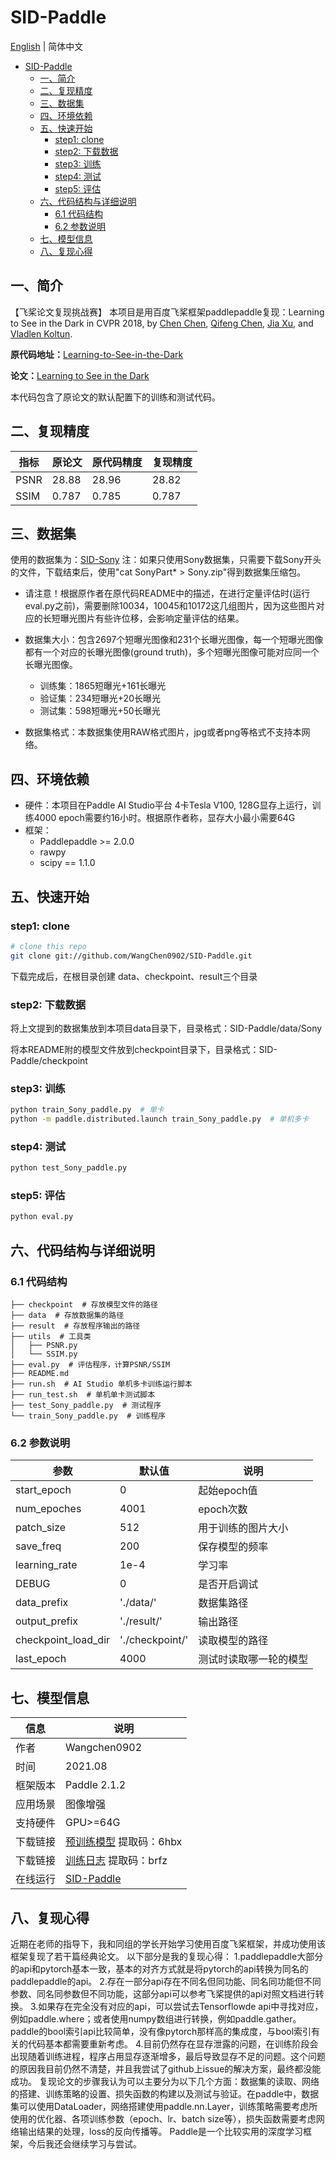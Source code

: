 # SID-Paddle

[English](./README.md) | 简体中文

   * [SID-Paddle](#sid-paddle)
      * [一、简介](#一简介)
      * [二、复现精度](#二复现精度)
      * [三、数据集](#三数据集)
      * [四、环境依赖](#四环境依赖)
      * [五、快速开始](#五快速开始)
         * [step1: clone](#step1-clone)
         * [step2: 下载数据](#step2-下载数据)
         * [step3: 训练](#step3-训练)
         * [step4: 测试](#step4-测试)
         * [step5: 评估](#step5-评估)
      * [六、代码结构与详细说明](#六代码结构与详细说明)
         * [6.1 代码结构](#61-代码结构)
         * [6.2 参数说明](#62-参数说明)
      * [七、模型信息](#七模型信息)
      * [八、复现心得](#八复现心得)
      
## 一、简介
【飞桨论文复现挑战赛】
本项目是用百度飞桨框架paddlepaddle复现：Learning to See in the Dark in CVPR 2018, by [Chen Chen](http://cchen156.github.io/), [Qifeng Chen](http://cqf.io/), [Jia Xu](http://pages.cs.wisc.edu/~jiaxu/), and [Vladlen Koltun](http://vladlen.info/).
  
**原代码地址：**[Learning-to-See-in-the-Dark](https://github.com/cchen156/Learning-to-See-in-the-Dark)

**论文：**[Learning to See in the Dark ](http://cchen156.github.io/paper/18CVPR_SID.pdf)

本代码包含了原论文的默认配置下的训练和测试代码。

## 二、复现精度

| 指标 | 原论文 | 原代码精度 | 复现精度 |
| --- | --- | --- | --- |
| PSNR | 28.88 | 28.96 | 28.82 |
| SSIM | 0.787 | 0.785 | 0.787 |

## 三、数据集
使用的数据集为：[SID-Sony](https://pan.baidu.com/s/1fk8EibhBe_M1qG0ax9LQZA#list/path=%2F)
注：如果只使用Sony数据集，只需要下载Sony开头的文件，下载结束后，使用"cat SonyPart* > Sony.zip"得到数据集压缩包。

- 请注意！根据原作者在原代码README中的描述，在进行定量评估时(运行eval.py之前)，需要删除10034，10045和10172这几组图片，因为这些图片对应的长短曝光图片有些许位移，会影响定量评估的结果。

- 数据集大小：包含2697个短曝光图像和231个长曝光图像，每一个短曝光图像都有一个对应的长曝光图像(ground truth)，多个短曝光图像可能对应同一个长曝光图像。
  - 训练集：1865短曝光+161长曝光
  - 验证集：234短曝光+20长曝光
  - 测试集：598短曝光+50长曝光
- 数据集格式：本数据集使用RAW格式图片，jpg或者png等格式不支持本网络。

## 四、环境依赖
- 硬件：本项目在Paddle AI Studio平台 4卡Tesla V100, 128G显存上运行，训练4000 epoch需要约16小时。根据原作者称，显存大小最小需要64G
- 框架：
  - Paddlepaddle >= 2.0.0
  - rawpy
  - scipy == 1.1.0

## 五、快速开始

### step1: clone

```bash
# clone this repo
git clone git://github.com/WangChen0902/SID-Paddle.git
```
下载完成后，在根目录创建 data、checkpoint、result三个目录

### step2: 下载数据

将上文提到的数据集放到本项目data目录下，目录格式：SID-Paddle/data/Sony

将本README附的模型文件放到checkpoint目录下，目录格式：SID-Paddle/checkpoint

### step3: 训练

```bash
python train_Sony_paddle.py  # 单卡
python -m paddle.distributed.launch train_Sony_paddle.py  # 单机多卡
```


### step4: 测试

```bash
python test_Sony_paddle.py
```

### step5: 评估

```bash
python eval.py
```

## 六、代码结构与详细说明

### 6.1 代码结构

```
├── checkpoint  # 存放模型文件的路径
├── data  # 存放数据集的路径
├── result  # 存放程序输出的路径
├── utils  # 工具类
│   ├── PSNR.py
│   └── SSIM.py
├── eval.py  # 评估程序，计算PSNR/SSIM
├── README.md
├── run.sh  # AI Studio 单机多卡训练运行脚本
├── run_test.sh  # 单机单卡测试脚本
├── test_Sony_paddle.py  # 测试程序
└── train_Sony_paddle.py  # 训练程序
```

### 6.2 参数说明

|  参数   | 默认值  | 说明 |
|  ----  |  ----  |  ----  |
| start_epoch | 0 | 起始epoch值 |
| num_epoches | 4001 | epoch次数 |
| patch_size | 512 | 用于训练的图片大小 |
| save_freq | 200 | 保存模型的频率 |
| learning_rate | 1e-4 | 学习率 |
| DEBUG | 0 | 是否开启调试 |
| data_prefix | './data/' | 数据集路径 |
| output_prefix | './result/' | 输出路径 |
| checkpoint_load_dir | './checkpoint/' | 读取模型的路径 |
| last_epoch | 4000 | 测试时读取哪一轮的模型 |

## 七、模型信息

|  信息   |  说明 |
|  ----  |  ----  |
| 作者 | Wangchen0902 |
| 时间 | 2021.08 |
| 框架版本 | Paddle 2.1.2 |
| 应用场景 | 图像增强 |
| 支持硬件 | GPU>=64G |
| 下载链接 | [预训练模型](https://pan.baidu.com/s/1FF1K3lbsTT24tY91qIUZWg) 提取码：6hbx |
| 下载链接 | [训练日志](https://pan.baidu.com/s/1q7HvQVRwZxoGQHon_tO2YA) 提取码：brfz |
| 在线运行 | [SID-Paddle](https://aistudio.baidu.com/aistudio/projectdetail/2275443) |

## 八、复现心得

近期在老师的指导下，我和同组的学长开始学习使用百度飞桨框架，并成功使用该框架复现了若干篇经典论文。 以下部分是我的复现心得： 
1.paddlepaddle大部分的api和pytorch基本一致，基本的对齐方式就是将pytorch的api转换为同名的paddlepaddle的api。 
2.存在一部分api存在不同名但同功能、同名同功能但不同参数、同名同参数但不同功能，这部分api可以参考飞桨提供的api对照文档进行转换。 
3.如果存在完全没有对应的api，可以尝试去Tensorflowde api中寻找对应，例如paddle.where；或者使用numpy数组进行转换，例如paddle.gather。paddle的bool索引api比较简单，没有像pytorch那样高的集成度，与bool索引有关的代码基本都需要重新考虑。 4.目前仍然存在显存泄露的问题，在训练阶段会出现随着训练进程，程序占用显存逐渐增多，最后导致显存不足的问题。这个问题的原因我目前仍然不清楚，并且我尝试了github上issue的解决方案，最终都没能成功。 
复现论文的步骤我认为可以主要分为以下几个方面：数据集的读取、网络的搭建、训练策略的设置、损失函数的构建以及测试与验证。在paddle中，数据集可以使用DataLoader，网络搭建使用paddle.nn.Layer，训练策略需要考虑所使用的优化器、各项训练参数（epoch、lr、batch size等），损失函数需要考虑网络输出结果的处理，loss的反向传播等。 
Paddle是一个比较实用的深度学习框架，今后我还会继续学习与尝试。
